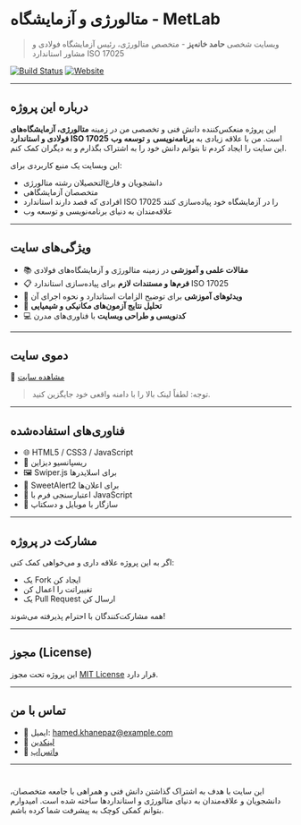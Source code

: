 # متالورژی و آزمایشگاه - MetLab

> وبسایت شخصی **حامد خانه‌پز** - متخصص متالورژی، رئیس آزمایشگاه فولادی و مشاور استاندارد ISO 17025

[![Build Status](https://img.shields.io/badge/license-MIT-blue )](https://opensource.org/licenses/MIT )
[![Website](https://img.shields.io/badge/visit-website-orange )](https://example.com )

---

## درباره این پروژه

این پروژه منعکس‌کننده دانش فنی و تخصصی من در زمینه **متالورژی، آزمایشگاه‌های فولادی و استاندارد ISO 17025** است. من با علاقه زیادی به **برنامه‌نویسی** و **توسعه وب** این سایت را ایجاد کردم تا بتوانم دانش خود را به اشتراک بگذارم و به دیگران کمک کنم.

این وبسایت یک منبع کاربردی برای:
- دانشجویان و فارغ‌التحصیلان رشته متالورژی
- متخصصان آزمایشگاهی
- افرادی که قصد دارند استاندارد ISO 17025 را در آزمایشگاه خود پیاده‌سازی کنند
- علاقه‌مندان به دنیای برنامه‌نویسی و توسعه وب

---

## ویژگی‌های سایت

- 📚 **مقالات علمی و آموزشی** در زمینه متالورژی و آزمایشگاه‌های فولادی
- 📋 **فرم‌ها و مستندات لازم** برای پیاده‌سازی استاندارد ISO 17025
- 🎥 **ویدئوهای آموزشی** برای توضیح الزامات استاندارد و نحوه اجرای آن
- 🧪 **تحلیل نتایج آزمون‌های مکانیکی و شیمیایی**
- 💻 **کدنویسی و طراحی وبسایت** با فناوری‌های مدرن

---

## دموی سایت

🔗 [مشاهده سایت](https://example.com )

> توجه: لطفاً لینک بالا را با دامنه واقعی خود جایگزین کنید.

---

## فناوری‌های استفاده‌شده

- 🌐 HTML5 / CSS3 / JavaScript
- 📱 ریسپانسیو دیزاین
- 🖼️ Swiper.js برای اسلایدرها
- 🧨 SweetAlert2 برای اعلان‌ها
- 🔐 اعتبارسنجی فرم با JavaScript
- 📱 سازگار با موبایل و دسکتاپ

---

## مشارکت در پروژه

اگر به این پروژه علاقه داری و می‌خواهی کمک کنی:
- یک Fork ایجاد کن
- تغییراتت را اعمال کن
- یک Pull Request ارسال کن

همه مشارکت‌کنندگان با احترام پذیرفته می‌شوند!

---

## مجوز (License)

این پروژه تحت مجوز [MIT License](LICENSE) قرار دارد.

---

## تماس با من

- 📩 ایمیل: [hamed.khanepaz@example.com](mailto:hamed.khanepaz@example.com)
- 💼 [لینکدین](https://www.linkedin.com/in/hamed-khanepaz-7876478a/ )
- 💬 [واتس‌اپ](https://wa.me/989193898001 )

---

#

این سایت با هدف به اشتراک گذاشتن دانش فنی و همراهی با جامعه متخصصان، دانشجویان و علاقه‌مندان به دنیای متالورژی و استانداردها ساخته شده است. امیدوارم بتوانم کمکی کوچک به پیشرفت شما کرده باشم.
